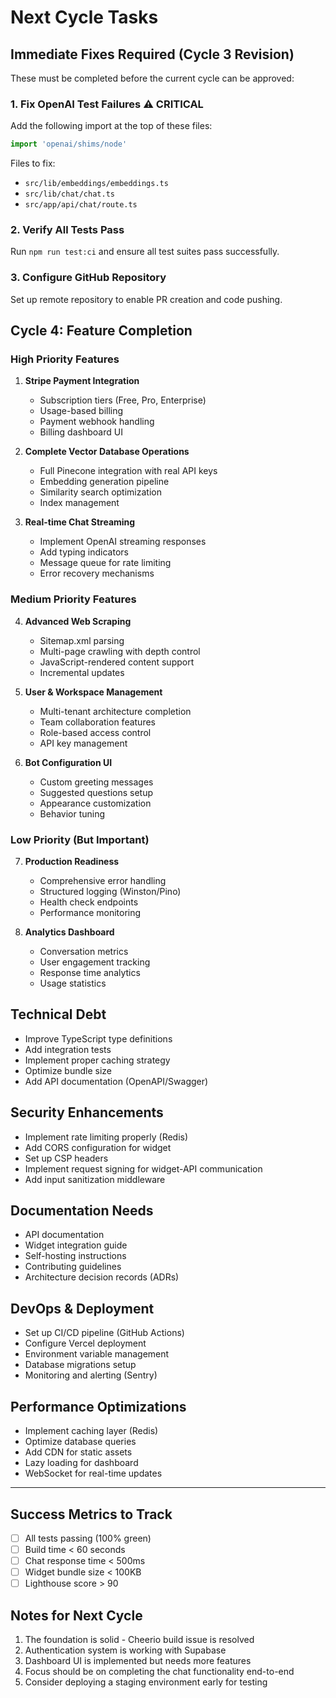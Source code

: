 # Next Cycle Tasks

## Immediate Fixes Required (Cycle 3 Revision)
These must be completed before the current cycle can be approved:

### 1. Fix OpenAI Test Failures ⚠️ CRITICAL
Add the following import at the top of these files:
```typescript
import 'openai/shims/node'
```
Files to fix:
- `src/lib/embeddings/embeddings.ts`
- `src/lib/chat/chat.ts`
- `src/app/api/chat/route.ts`

### 2. Verify All Tests Pass
Run `npm run test:ci` and ensure all test suites pass successfully.

### 3. Configure GitHub Repository
Set up remote repository to enable PR creation and code pushing.

## Cycle 4: Feature Completion

### High Priority Features
1. **Stripe Payment Integration**
   - Subscription tiers (Free, Pro, Enterprise)
   - Usage-based billing
   - Payment webhook handling
   - Billing dashboard UI

2. **Complete Vector Database Operations**
   - Full Pinecone integration with real API keys
   - Embedding generation pipeline
   - Similarity search optimization
   - Index management

3. **Real-time Chat Streaming**
   - Implement OpenAI streaming responses
   - Add typing indicators
   - Message queue for rate limiting
   - Error recovery mechanisms

### Medium Priority Features
4. **Advanced Web Scraping**
   - Sitemap.xml parsing
   - Multi-page crawling with depth control
   - JavaScript-rendered content support
   - Incremental updates

5. **User & Workspace Management**
   - Multi-tenant architecture completion
   - Team collaboration features
   - Role-based access control
   - API key management

6. **Bot Configuration UI**
   - Custom greeting messages
   - Suggested questions setup
   - Appearance customization
   - Behavior tuning

### Low Priority (But Important)
7. **Production Readiness**
   - Comprehensive error handling
   - Structured logging (Winston/Pino)
   - Health check endpoints
   - Performance monitoring

8. **Analytics Dashboard**
   - Conversation metrics
   - User engagement tracking
   - Response time analytics
   - Usage statistics

## Technical Debt
- Improve TypeScript type definitions
- Add integration tests
- Implement proper caching strategy
- Optimize bundle size
- Add API documentation (OpenAPI/Swagger)

## Security Enhancements
- Implement rate limiting properly (Redis)
- Add CORS configuration for widget
- Set up CSP headers
- Implement request signing for widget-API communication
- Add input sanitization middleware

## Documentation Needs
- API documentation
- Widget integration guide
- Self-hosting instructions
- Contributing guidelines
- Architecture decision records (ADRs)

## DevOps & Deployment
- Set up CI/CD pipeline (GitHub Actions)
- Configure Vercel deployment
- Environment variable management
- Database migrations setup
- Monitoring and alerting (Sentry)

## Performance Optimizations
- Implement caching layer (Redis)
- Optimize database queries
- Add CDN for static assets
- Lazy loading for dashboard
- WebSocket for real-time updates

---

## Success Metrics to Track
- [ ] All tests passing (100% green)
- [ ] Build time < 60 seconds
- [ ] Chat response time < 500ms
- [ ] Widget bundle size < 100KB
- [ ] Lighthouse score > 90

## Notes for Next Cycle
1. The foundation is solid - Cheerio build issue is resolved
2. Authentication system is working with Supabase
3. Dashboard UI is implemented but needs more features
4. Focus should be on completing the chat functionality end-to-end
5. Consider deploying a staging environment early for testing